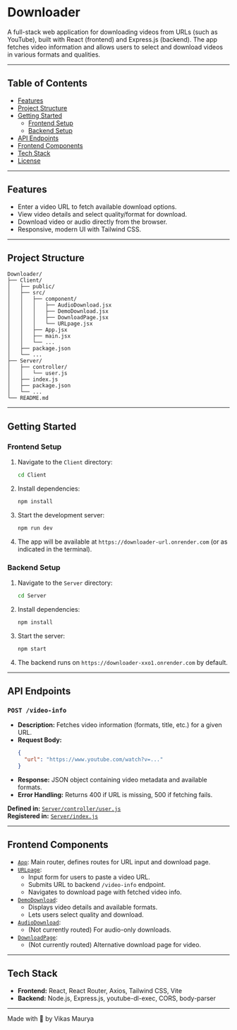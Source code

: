# Downloader

A full-stack web application for downloading videos from URLs (such as YouTube), built with React (frontend) and Express.js (backend). The app fetches video information and allows users to select and download videos in various formats and qualities.

---

## Table of Contents

- [Features](#features)
- [Project Structure](#project-structure)
- [Getting Started](#getting-started)
  - [Frontend Setup](#frontend-setup)
  - [Backend Setup](#backend-setup)
- [API Endpoints](#api-endpoints)
- [Frontend Components](#frontend-components)
- [Tech Stack](#tech-stack)
- [License](#license)

---

## Features

- Enter a video URL to fetch available download options.
- View video details and select quality/format for download.
- Download video or audio directly from the browser.
- Responsive, modern UI with Tailwind CSS.

---

## Project Structure

```
Downloader/
├── Client/
│   ├── public/
│   ├── src/
│   │   ├── component/
│   │   │   ├── AudioDownload.jsx
│   │   │   ├── DemoDownload.jsx
│   │   │   ├── DownloadPage.jsx
│   │   │   └── URLpage.jsx
│   │   ├── App.jsx
│   │   ├── main.jsx
│   │   └── ...
│   ├── package.json
│   └── ...
├── Server/
│   ├── controller/
│   │   └── user.js
│   ├── index.js
│   ├── package.json
│   └── ...
└── README.md
```

---

## Getting Started

### Frontend Setup

1. Navigate to the `Client` directory:
   ```sh
   cd Client
   ```
2. Install dependencies:
   ```sh
   npm install
   ```
3. Start the development server:
   ```sh
   npm run dev
   ```
4. The app will be available at `https://downloader-url.onrender.com` (or as indicated in the terminal).

### Backend Setup

1. Navigate to the `Server` directory:
   ```sh
   cd Server
   ```
2. Install dependencies:
   ```sh
   npm install
   ```
3. Start the server:
   ```sh
   npm start
   ```
4. The backend runs on `https://downloader-xxo1.onrender.com` by default.

---

## API Endpoints

### `POST /video-info`

- **Description:** Fetches video information (formats, title, etc.) for a given URL.
- **Request Body:**
  ```json
  {
    "url": "https://www.youtube.com/watch?v=..."
  }
  ```
- **Response:** JSON object containing video metadata and available formats.
- **Error Handling:** Returns 400 if URL is missing, 500 if fetching fails.

**Defined in:** [`Server/controller/user.js`](Server/controller/user.js)  
**Registered in:** [`Server/index.js`](Server/index.js)

---

## Frontend Components

- [`App`](Client/src/App.jsx): Main router, defines routes for URL input and download page.
- [`URLpage`](Client/src/component/URLpage.jsx):  
  - Input form for users to paste a video URL.
  - Submits URL to backend `/video-info` endpoint.
  - Navigates to download page with fetched video info.
- [`DemoDownload`](Client/src/component/DemoDownload.jsx):  
  - Displays video details and available formats.
  - Lets users select quality and download.
- [`AudioDownload`](Client/src/component/AudioDownload.jsx):  
  - (Not currently routed) For audio-only downloads.
- [`DownloadPage`](Client/src/component/DownloadPage.jsx):  
  - (Not currently routed) Alternative download page for video.

---

## Tech Stack

- **Frontend:** React, React Router, Axios, Tailwind CSS, Vite
- **Backend:** Node.js, Express.js, youtube-dl-exec, CORS, body-parser

---

Made with 🚩 by Vikas Maurya
